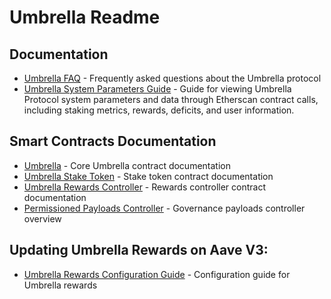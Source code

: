 # Umbrella Readme

## Documentation

- [Umbrella FAQ](umbrella-faq.md) - Frequently asked questions about the Umbrella protocol
- [Umbrella System Parameters Guide](umbrella-raw-data-fetching.md) - Guide for viewing Umbrella Protocol system parameters and data through Etherscan contract calls, including staking metrics, rewards, deficits, and user information.

## Smart Contracts Documentation
- [Umbrella](https://github.com/bgd-labs/aave-umbrella/blob/main/src/contracts/umbrella/README.md) - Core Umbrella contract documentation
- [Umbrella Stake Token](https://github.com/bgd-labs/aave-umbrella/blob/main/src/contracts/stakeToken/README.md) - Stake token contract documentation
- [Umbrella Rewards Controller](https://github.com/bgd-labs/aave-umbrella/blob/main/src/contracts/rewards/README.md) - Rewards controller contract documentation
- [Permissioned Payloads Controller](https://github.com/bgd-labs/aave-governance-v3/blob/main/docs/permissioned-payloads-controller-overview.md) - Governance payloads controller overview

## Updating Umbrella Rewards on Aave V3:
- [Umbrella Rewards Configuration Guide](https://github.com/bgd-labs/aave-rewards-configuration/blob/fix/umbrella-rewards/docs/UmbrellaRewards.md) - Configuration guide for Umbrella rewards
